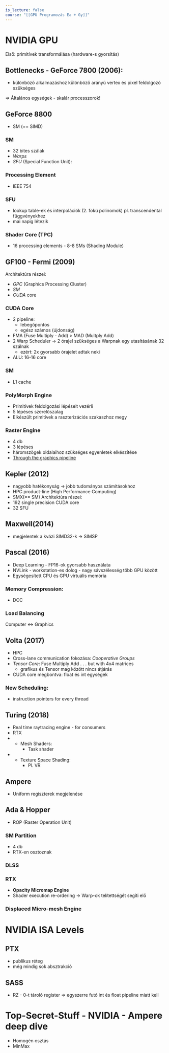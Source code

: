 ```yaml
---
is_lecture: false
course: "[[GPU Programozás Ea + Gy]]"
---
```

# NVIDIA GPU

Első: primitívek transformálása (hardware-s gyorsítás)
## Bottlenecks - GeForce 7800 (2006): 
- különböző alkalmazáshoz különböző arányú vertex és pixel feldolgozó szükséges

=> Általános egységek - skalár processzorok!

## GeForce 8800
- SM (== SIMD)
### SM
- 32 bites szálak
- *Warps*
- *SFU* (Special Function Unit):
### Processing Element
- IEEE 754
### SFU
- lookup table-ek és interpolációk (2. fokú polinomok) pl. transcendental függvényekhez
- mai napig létezik
###  Shader Core (TPC)
- 16 processing elements - 8-8 SMs (Shading Module)

## GF100 - Fermi (2009)
Architektúra részei:
- *GPC* (Graphics Processing Cluster)
- *SM*
- *CUDA* core
### CUDA Core
- 2 pipeline:
	- lebegőpontos
	- egész számos (újdonság)
- FMA (Fuse Multiply - Add) > MAD (Multply Add)
- 2 Warp Scheduler -> 2 órajel szükséges a Warpnak egy utasításának 32 szálnak
	- ezért: 2x gyorsabb órajelet adtak neki
- ALU: 16-16 core

### SM
- L1 cache

### PolyMorph Engine
- Primitívek feldolgozási lépéseit vezérli
- 5 lépéses szerelőszalag
- Elkészült primitívek a raszterizációs szakaszhoz megy

### Raster Engine
- 4 db
- 3 lépéses
- háromszögek oldalaihoz szükséges egyenletek elkészítése
- [Through the graphics pipeline](fgiesen.wordpress.com)

## Kepler (2012)
- nagyobb hatékonyság -> jobb tudományos számításokhoz
- HPC product-line (High Performance Computing)
- SMX(== SM)
Architektúra részei:
- 192 single precision CUDA core
- 32 SFU

## Maxwell(2014)
- megjelentek a kvázi SIMD32-k -> SIMSP

## Pascal (2016)
- Deep Learning - FP16-ok gyorsabb használata
- NVLink - workstation-es dolog - nagy sávszélesség több GPU között
- Egységesített CPU és GPU virtuális memória
### Memory Compression:
- DCC

### Load Balancing
Computer <-> Graphics
## Volta (2017)
- HPC
- Cross-lane communication fokozása: *Cooperative Groups* 
- *Tensor Core*: Fuse Multiply Add . . . but with 4x4 matrices
	- grafikus és Tensor mag között nincs átjárás
- CUDA core megbontva: float és int egységek
### New Scheduling:
- instruction pointers for every thread
## Turing (2018)
- Real time raytracing engine - for consumers
- RTX
- + Mesh Shaders:
	- Task shader
- + Texture Space Shading:
	- Pl. VR

## Ampere
- Uniform regiszterek megjelenése

## Ada & Hopper
- ROP (Raster Operation Unit)
### SM Partition
- 4 db
- RTX-en osztoznak
### DLSS

### RTX
- **Opacity Micromap Engine**
- Shader execution re-ordering -> Warp-ok telítettségét segíti elő
### Displaced Micro-mesh Engine

# NVIDIA ISA Levels
## PTX
- publikus réteg
- még mindig sok absztrakció
## SASS
- RZ - 0-t tároló register => egyszerre futó int és float pipeline miatt kell

# Top-Secret-Stuff - NVIDIA - Ampere deep dive
- Homogén osztás
- MinMax